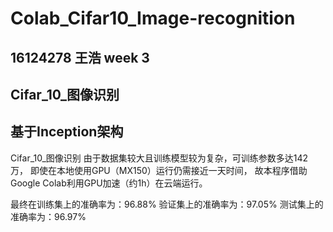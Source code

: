 # Colab_Cifar10_Image-recognition
 ## 16124278 王浩 week 3  
 ## Cifar_10_图像识别 
 ## 基于Inception架构
Cifar_10_图像识别 由于数据集较大且训练模型较为复杂，可训练参数多达142万，
即使在本地使用GPU（MX150）运行仍需接近一天时间，
故本程序借助Google Colab利用GPU加速（约1h）在云端运行。

最终在训练集上的准确率为：96.88%   验证集上的准确率为：97.05%   测试集上的准确率为：96.97%
